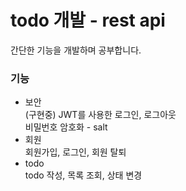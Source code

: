 # todo 개발 - rest api 
간단한 기능을 개발하며 공부합니다.
</br>
### 기능</br>
- 보안</br>
(구현중) JWT를 사용한 로그인, 로그아웃</br>
비밀번호 암호화 - salt </br>
- 회원</br>
  회원가입, 로그인, 회원 탈퇴</br>
- todo</br>
  todo 작성, 목록 조회, 상태 변경</br>
